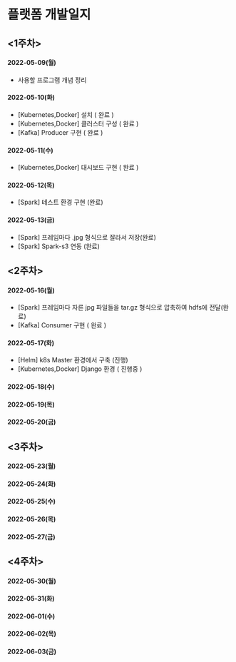 # 플랫폼 개발일지
## <1주차>
#### 2022-05-09(월)<br>
- 사용할 프로그램 개념 정리<br>
#### 2022-05-10(화)<br>
- [Kubernetes,Docker] 설치 ( 완료 )<br>
- [Kubernetes,Docker] 클러스터 구성 ( 완료 )<br>
- [Kafka] Producer 구현 ( 완료 )<br>
#### 2022-05-11(수)<br>
- [Kubernetes,Docker] 대시보드 구현 ( 완료 )<br>
#### 2022-05-12(목)<br>
- [Spark] 테스트 환경 구현 (완료) <br>
#### 2022-05-13(금)<br>
- [Spark] 프레임마다 .jpg 형식으로 잘라서 저장(완료) <br>
- [Spark] Spark-s3 연동 (완료) <br>
## <2주차>
#### 2022-05-16(월)<br>
- [Spark] 프레임마다 자른 jpg 파일들을 tar.gz 형식으로 압축하여 hdfs에 전달(완료) <br>
- [Kafka] Consumer 구현 ( 완료 )<br>
#### 2022-05-17(화)<br>
- [Helm] k8s Master 환경에서 구축 (진행) <br>
- [Kubernetes,Docker] Django 환경  ( 진행중 )<br>
#### 2022-05-18(수)<br>
#### 2022-05-19(목)<br>
#### 2022-05-20(금)<br>
## <3주차>
#### 2022-05-23(월)<br>
#### 2022-05-24(화)<br>
#### 2022-05-25(수)<br>
#### 2022-05-26(목)<br>
#### 2022-05-27(금)<br>
## <4주차>
#### 2022-05-30(월)<br>
#### 2022-05-31(화)<br>
#### 2022-06-01(수)<br>
#### 2022-06-02(목)<br>
#### 2022-06-03(금)<br>
